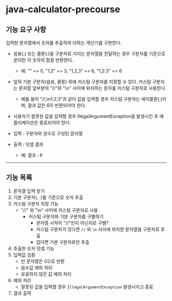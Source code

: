 # java-calculator-precourse

## 기능 요구 사항

입력한 문자열에서 숫자를 추출하여 더하는 계산기를 구현한다.

- 쉼표(,) 또는 콜론(:)을 구분자로 가지는 문자열을 전달하는 경우 구분자를 기준으로 분리한 각 숫자의 합을 반환한다.
  - 예: "" => 0, "1,2" => 3, "1,2,3" => 6, "1,2:3" => 6
- 앞의 기본 구분자(쉼표, 콜론) 외에 커스텀 구분자를 지정할 수 있다. 커스텀 구분자는 문자열 앞부분의 "//"와 "\n" 사이에 위치하는 문자를 커스텀 구분자로 사용한다.
  - 예를 들어 "//;\n1;2;3"과 같이 값을 입력할 경우 커스텀 구분자는 세미콜론(;)이며, 결과 값은 6이 반환되어야 한다.
- 사용자가 잘못된 값을 입력할 경우 IllegalArgumentException을 발생시킨 후 애플리케이션은 종료되어야 한다.

- 입력 : 구분자와 양수로 구성된 문자열
- 출력 : 덧셈 결과 
  - 예: 결과 : 6

-----------

## 기능 목록 

1. 문자열 입력 받기
2. 기본 구분자(, :)를 기준으로 숫자 추출
3. 커스텀 구분자 지정 기능
    - "//" 와 "\n" 사이에 커스텀 구분자로 사용
      - 커스텀 구분자와 기본 구분자를 구별하기
        - 문자열 시작이 "//"인지 아닌지로 구별?
        - 커스텀 구분자가 있다면 `//` 와 `\n` 사이에 위치한 문자열을 구분자로 추출
        - 없다면 기본 구분자로만 추출
4. 추출한 숫자 덧셈 기능
5. 입력값 검증
    - 빈 문자열은 0으로 반환
    - 음수값 예외 처리
    - 유효하지 않은 값 예외 처리
6. 예외 처리
    - 잘못된 값을 입력할 경우 `IllegalArgumentException` 발생시키고 종료
7. 결과 출력
